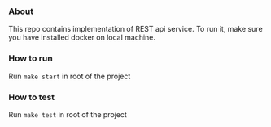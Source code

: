 
### About
This repo contains implementation of REST api service. To run it, make sure you have installed docker on local machine.


### How to run

Run `make start` in root of the project

### How to test

Run `make test` in root of the project
